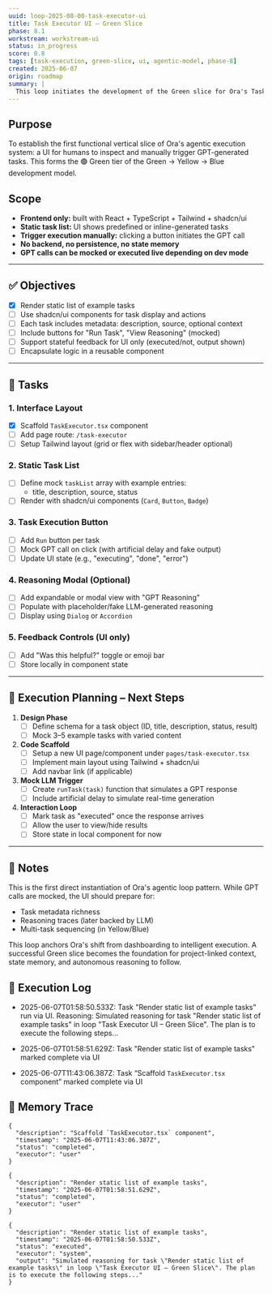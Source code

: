 ```yaml
---
uuid: loop-2025-08-00-task-executor-ui
title: Task Executor UI – Green Slice
phase: 8.1
workstream: workstream-ui
status: in_progress
score: 0.8
tags: [task-execution, green-slice, ui, agentic-model, phase-8]
created: 2025-06-07
origin: roadmap
summary: |
  This loop initiates the development of the Green slice for Ora's Task Executor UI. It delivers a static task review interface where the user can manually trigger GPT-executed actions, without context memory or backend systems. It serves as the foundational execution interface for Ora's future agentic capabilities.
---
```


## Purpose

To establish the first functional vertical slice of Ora's agentic execution system: a UI for humans to inspect and manually trigger GPT-generated tasks. This forms the 🟢 Green tier of the Green → Yellow → Blue development model.

## Scope

- **Frontend only:** built with React + TypeScript + Tailwind + shadcn/ui
- **Static task list:** UI shows predefined or inline-generated tasks
- **Trigger execution manually:** clicking a button initiates the GPT call
- **No backend, no persistence, no state memory**
- **GPT calls can be mocked or executed live depending on dev mode**

---

## ✅ Objectives

- [x] Render static list of example tasks
- [ ] Use shadcn/ui components for task display and actions
- [ ] Each task includes metadata: description, source, optional context
- [ ] Include buttons for "Run Task", "View Reasoning" (mocked)
- [ ] Support stateful feedback for UI only (executed/not, output shown)
- [ ] Encapsulate logic in a reusable component

---

## 🔧 Tasks

### 1. Interface Layout
- [x] Scaffold `TaskExecutor.tsx` component
- [ ] Add page route: `/task-executor`
- [ ] Setup Tailwind layout (grid or flex with sidebar/header optional)

### 2. Static Task List
- [ ] Define mock `taskList` array with example entries:
  - title, description, source, status
- [ ] Render with shadcn/ui components (`Card`, `Button`, `Badge`)

### 3. Task Execution Button
- [ ] Add `Run` button per task
- [ ] Mock GPT call on click (with artificial delay and fake output)
- [ ] Update UI state (e.g., "executing", "done", "error")

### 4. Reasoning Modal (Optional)
- [ ] Add expandable or modal view with "GPT Reasoning"
- [ ] Populate with placeholder/fake LLM-generated reasoning
- [ ] Display using `Dialog` or `Accordion`

### 5. Feedback Controls (UI only)
- [ ] Add "Was this helpful?" toggle or emoji bar
- [ ] Store locally in component state

---

## 🔄 Execution Planning – Next Steps

1. **Design Phase**
   - [ ] Define schema for a task object (ID, title, description, status, result)
   - [ ] Mock 3–5 example tasks with varied content

2. **Code Scaffold**
   - [ ] Setup a new UI page/component under `pages/task-executor.tsx`
   - [ ] Implement main layout using Tailwind + shadcn/ui
   - [ ] Add navbar link (if applicable)

3. **Mock LLM Trigger**
   - [ ] Create `runTask(task)` function that simulates a GPT response
   - [ ] Include artificial delay to simulate real-time generation

4. **Interaction Loop**
   - [ ] Mark task as "executed" once the response arrives
   - [ ] Allow the user to view/hide results
   - [ ] Store state in local component for now

---

## 🔁 Notes

This is the first direct instantiation of Ora's agentic loop pattern. While GPT calls are mocked, the UI should prepare for:
- Task metadata richness
- Reasoning traces (later backed by LLM)
- Multi-task sequencing (in Yellow/Blue)

This loop anchors Ora's shift from dashboarding to intelligent execution. A successful Green slice becomes the foundation for project-linked context, state memory, and autonomous reasoning to follow.

## 🧾 Execution Log

- 2025-06-07T01:58:50.533Z: Task "Render static list of example tasks" run via UI. Reasoning: Simulated reasoning for task "Render static list of example tasks" in loop "Task Executor UI – Green Slice". The plan is to execute the following steps...

- 2025-06-07T01:58:51.629Z: Task "Render static list of example tasks" marked complete via UI

- 2025-06-07T11:43:06.387Z: Task “Scaffold `TaskExecutor.tsx` component” marked complete via UI

## 🧠 Memory Trace

```json:memory
{
  "description": "Scaffold `TaskExecutor.tsx` component",
  "timestamp": "2025-06-07T11:43:06.387Z",
  "status": "completed",
  "executor": "user"
}
```

```json:memory
{
  "description": "Render static list of example tasks",
  "timestamp": "2025-06-07T01:58:51.629Z",
  "status": "completed",
  "executor": "user"
}
```

```json:memory
{
  "description": "Render static list of example tasks",
  "timestamp": "2025-06-07T01:58:50.533Z",
  "status": "executed",
  "executor": "system",
  "output": "Simulated reasoning for task \"Render static list of example tasks\" in loop \"Task Executor UI – Green Slice\". The plan is to execute the following steps..."
}
```